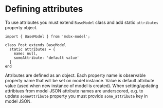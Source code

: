 # Defining attributes

To use attributes you must extend `BaseModel` class and add static `attributes` property object.

```
import { BaseModel } from 'mobx-model';

class Post extends BaseModel
  static attributes = {
    name: null,
    someAttribute: 'default value'
  }
end
```

Attributes are defined as an object. Each property name is observable property name that will be set on model instance. Value is default attribute value (used when new instance of model is created). When setting/updating attribtues from model JSON attribute names are underscored, e.g. to update `someAttribute` property you must provide `some_attribute` key in model JSON.